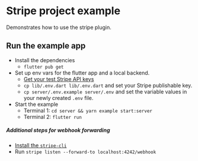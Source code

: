 # Stripe project example

Demonstrates how to use the stripe plugin.

## Run the example app

- Install the dependencies
    - `flutter pub get`
- Set up env vars for the flutter app and a local backend. 
    -  [Get your test Stripe API keys](https://stripe.com/docs/keys)
    - `cp lib/.env.dart lib/.env.dart` and set your Stripe publishable key.
    - `cp server/.env.example server/.env` and set the variable values in your newly created `.env` file.
- Start the example
    - Terminal 1: `cd server && yarn example start:server`
    - Terminal 2: `flutter run`

##### Additional steps for webhook forwarding

- [Install the `stripe-cli`](https://stripe.com/docs/stripe-cli)
- Run `stripe listen --forward-to localhost:4242/webhook`